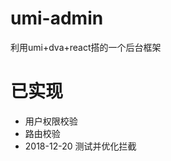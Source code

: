# umi-admin
利用umi+dva+react搭的一个后台框架

# 已实现
<ul>
    <li>用户权限校验</li>
    <li>路由校验</li>
    <li>2018-12-20 测试并优化拦截</li>
</ul>